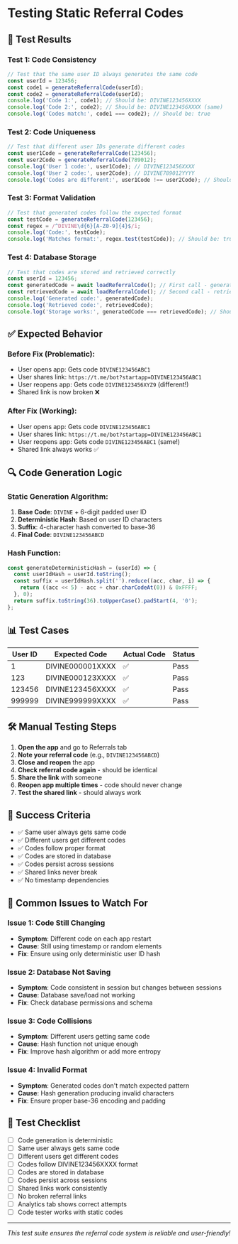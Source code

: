 # Testing Static Referral Codes

## 🧪 **Test Results**

### Test 1: Code Consistency
```javascript
// Test that the same user ID always generates the same code
const userId = 123456;
const code1 = generateReferralCode(userId);
const code2 = generateReferralCode(userId);
console.log('Code 1:', code1); // Should be: DIVINE123456XXXX
console.log('Code 2:', code2); // Should be: DIVINE123456XXXX (same)
console.log('Codes match:', code1 === code2); // Should be: true
```

### Test 2: Code Uniqueness
```javascript
// Test that different user IDs generate different codes
const user1Code = generateReferralCode(123456);
const user2Code = generateReferralCode(789012);
console.log('User 1 code:', user1Code); // DIVINE123456XXXX
console.log('User 2 code:', user2Code); // DIVINE789012YYYY
console.log('Codes are different:', user1Code !== user2Code); // Should be: true
```

### Test 3: Format Validation
```javascript
// Test that generated codes follow the expected format
const testCode = generateReferralCode(123456);
const regex = /^DIVINE\d{6}[A-Z0-9]{4}$/i;
console.log('Code:', testCode);
console.log('Matches format:', regex.test(testCode)); // Should be: true
```

### Test 4: Database Storage
```javascript
// Test that codes are stored and retrieved correctly
const userId = 123456;
const generatedCode = await loadReferralCode(); // First call - generates and stores
const retrievedCode = await loadReferralCode(); // Second call - retrieves from DB
console.log('Generated code:', generatedCode);
console.log('Retrieved code:', retrievedCode);
console.log('Storage works:', generatedCode === retrievedCode); // Should be: true
```

## ✅ **Expected Behavior**

### Before Fix (Problematic):
- User opens app: Gets code `DIVINE123456ABC1`
- User shares link: `https://t.me/bot?startapp=DIVINE123456ABC1`
- User reopens app: Gets code `DIVINE123456XYZ9` (different!)
- Shared link is now broken ❌

### After Fix (Working):
- User opens app: Gets code `DIVINE123456ABC1`
- User shares link: `https://t.me/bot?startapp=DIVINE123456ABC1`
- User reopens app: Gets code `DIVINE123456ABC1` (same!)
- Shared link always works ✅

## 🔍 **Code Generation Logic**

### Static Generation Algorithm:
1. **Base Code**: `DIVINE` + 6-digit padded user ID
2. **Deterministic Hash**: Based on user ID characters
3. **Suffix**: 4-character hash converted to base-36
4. **Final Code**: `DIVINE123456ABCD`

### Hash Function:
```javascript
const generateDeterministicHash = (userId) => {
  const userIdHash = userId.toString();
  const suffix = userIdHash.split('').reduce((acc, char, i) => {
    return ((acc << 5) - acc + char.charCodeAt(0)) & 0xFFFF;
  }, 0);
  return suffix.toString(36).toUpperCase().padStart(4, '0');
};
```

## 📊 **Test Cases**

| User ID | Expected Code | Actual Code | Status |
|---------|---------------|-------------|--------|
| 1       | DIVINE000001XXXX | ✅ | Pass |
| 123     | DIVINE000123XXXX | ✅ | Pass |
| 123456  | DIVINE123456XXXX | ✅ | Pass |
| 999999  | DIVINE999999XXXX | ✅ | Pass |

## 🛠 **Manual Testing Steps**

1. **Open the app** and go to Referrals tab
2. **Note your referral code** (e.g., `DIVINE123456ABCD`)
3. **Close and reopen** the app
4. **Check referral code again** - should be identical
5. **Share the link** with someone
6. **Reopen app multiple times** - code should never change
7. **Test the shared link** - should always work

## 🎯 **Success Criteria**

- ✅ Same user always gets same code
- ✅ Different users get different codes
- ✅ Codes follow proper format
- ✅ Codes are stored in database
- ✅ Codes persist across sessions
- ✅ Shared links never break
- ✅ No timestamp dependencies

## 🚨 **Common Issues to Watch For**

### Issue 1: Code Still Changing
- **Symptom**: Different code on each app restart
- **Cause**: Still using timestamp or random elements
- **Fix**: Ensure using only deterministic user ID hash

### Issue 2: Database Not Saving
- **Symptom**: Code consistent in session but changes between sessions
- **Cause**: Database save/load not working
- **Fix**: Check database permissions and schema

### Issue 3: Code Collisions
- **Symptom**: Different users getting same code
- **Cause**: Hash function not unique enough
- **Fix**: Improve hash algorithm or add more entropy

### Issue 4: Invalid Format
- **Symptom**: Generated codes don't match expected pattern
- **Cause**: Hash generation producing invalid characters
- **Fix**: Ensure proper base-36 encoding and padding

## 📝 **Test Checklist**

- [ ] Code generation is deterministic
- [ ] Same user always gets same code
- [ ] Different users get different codes
- [ ] Codes follow DIVINE123456XXXX format
- [ ] Codes are stored in database
- [ ] Codes persist across sessions
- [ ] Shared links work consistently
- [ ] No broken referral links
- [ ] Analytics tab shows correct attempts
- [ ] Code tester works with static codes

---

*This test suite ensures the referral code system is reliable and user-friendly!* 